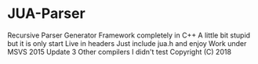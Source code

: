 # JUA-Parser
Recursive Parser Generator Framework completely in C++ 
A little bit stupid but it is only start
Live in headers
Just include jua.h and enjoy
Work under MSVS 2015 Update 3 
Other compilers I didn't test
Copyright (C) 2018 
